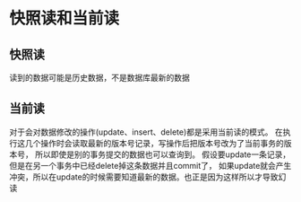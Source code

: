 

# 快照读和当前读


## 快照读
读到的数据可能是历史数据，不是数据库最新的数据


## 当前读
对于会对数据修改的操作(update、insert、delete)都是采用当前读的模式。
在执行这几个操作时会读取最新的版本号记录，写操作后把版本号改为了当前事务的版本号，
所以即使是别的事务提交的数据也可以查询到。
假设要update一条记录，但是在另一个事务中已经delete掉这条数据并且commit了，
如果update就会产生冲突，所以在update的时候需要知道最新的数据。也正是因为这样所以才导致幻读
 
